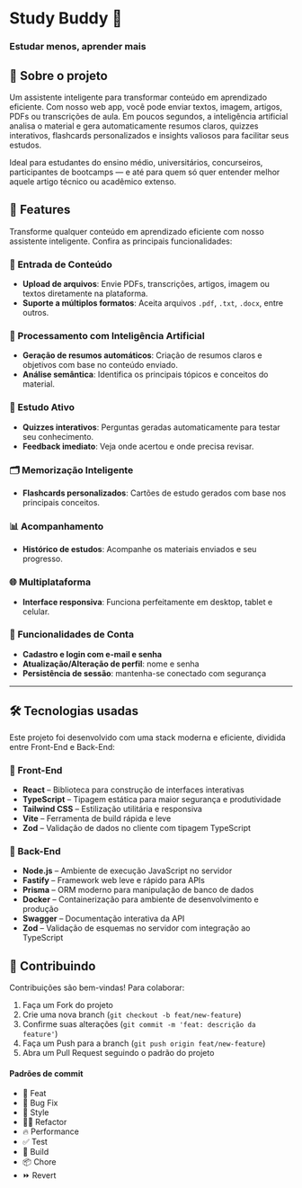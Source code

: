 # Study Buddy 🧠 
### Estudar menos, aprender mais

## 🧾 Sobre o projeto

Um assistente inteligente para transformar conteúdo em aprendizado eficiente.
Com nosso web app, você pode enviar textos, imagem, artigos, PDFs ou transcrições de aula. Em poucos segundos, a inteligência artificial analisa o material e gera automaticamente resumos claros, quizzes interativos, flashcards personalizados e insights valiosos para facilitar seus estudos.

Ideal para estudantes do ensino médio, universitários, concurseiros, participantes de bootcamps — e até para quem só quer entender melhor aquele artigo técnico ou acadêmico extenso.

## 🚀 Features

Transforme qualquer conteúdo em aprendizado eficiente com nosso assistente inteligente. Confira as principais funcionalidades:

### 📄 Entrada de Conteúdo
- **Upload de arquivos**: Envie PDFs, transcrições, artigos, imagem ou textos diretamente na plataforma.
- **Suporte a múltiplos formatos**: Aceita arquivos `.pdf`, `.txt`, `.docx`, entre outros.

### 🧠 Processamento com Inteligência Artificial
- **Geração de resumos automáticos**: Criação de resumos claros e objetivos com base no conteúdo enviado.
- **Análise semântica**: Identifica os principais tópicos e conceitos do material.

### 🎯 Estudo Ativo
- **Quizzes interativos**: Perguntas geradas automaticamente para testar seu conhecimento.
- **Feedback imediato**: Veja onde acertou e onde precisa revisar.

### 🗂️ Memorização Inteligente
- **Flashcards personalizados**: Cartões de estudo gerados com base nos principais conceitos.

### 📊 Acompanhamento
- **Histórico de estudos**: Acompanhe os materiais enviados e seu progresso.

### 🌐 Multiplataforma
- **Interface responsiva**: Funciona perfeitamente em desktop, tablet e celular.

### 🔐 Funcionalidades de Conta
- **Cadastro e login com e-mail e senha**
- **Atualização/Alteração de perfil**: nome e senha
- **Persistência de sessão**: mantenha-se conectado com segurança

---


## 🛠️ Tecnologias usadas
Este projeto foi desenvolvido com uma stack moderna e eficiente, dividida entre Front-End e Back-End:

### 🎨 Front-End
- **React** – Biblioteca para construção de interfaces interativas
- **TypeScript** – Tipagem estática para maior segurança e produtividade
- **Tailwind CSS** – Estilização utilitária e responsiva
- **Vite** – Ferramenta de build rápida e leve
- **Zod** – Validação de dados no cliente com tipagem TypeScript

### 🧪 Back-End
- **Node.js** – Ambiente de execução JavaScript no servidor
- **Fastify** – Framework web leve e rápido para APIs
- **Prisma** – ORM moderno para manipulação de banco de dados
- **Docker** – Containerização para ambiente de desenvolvimento e produção
- **Swagger** – Documentação interativa da API
- **Zod** – Validação de esquemas no servidor com integração ao TypeScript

## 🤝 Contribuindo
Contribuições são bem-vindas! Para colaborar:
1. Faça um Fork do projeto
2. Crie uma nova branch (`git checkout -b feat/new-feature`)
3. Confirme suas alterações (`git commit -m 'feat: descrição da feature'`)
4. Faça um Push para a branch (`git push origin feat/new-feature`)
5. Abra um Pull Request seguindo o padrão do projeto

#### Padrões de commit

- 🍕 Feat
- 🐛 Bug Fix
- 🎨 Style
- 🧑‍💻 Refactor
- 🔥 Performance
- ✅ Test
- 🤖 Build
- 📦 Chore
- ⏩ Revert